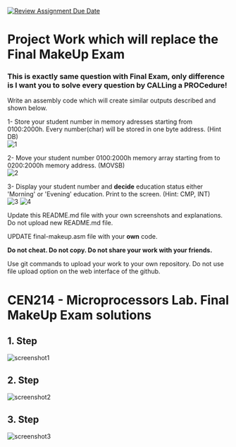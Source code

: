 [![Review Assignment Due Date](https://classroom.github.com/assets/deadline-readme-button-24ddc0f5d75046c5622901739e7c5dd533143b0c8e959d652212380cedb1ea36.svg)](https://classroom.github.com/a/5jTe5GQG)
# Project Work which will replace the Final **MakeUp** Exam

### This is exactly same question with Final Exam, only difference is I want you to solve every question by CALLing a PROCedure!

Write an assembly code which will create similar outputs described and shown below.

1- Store your student number in memory adresses starting from 0100:2000h. Every number(char) will be stored in one byte address. (Hint DB)  
![1](https://github.com/abbaselmas/CEN214-Microprocessors-Lab-Final/assets/28142617/302ca703-755b-4484-b67d-01397d70296e)

2- Move your student number 0100:2000h memory array starting from to 0200:2000h memory address. (MOVSB)  
![2](https://github.com/abbaselmas/CEN214-Microprocessors-Lab-Final/assets/28142617/6a9304e4-0819-4014-8a38-279d782ab720)

3- Display your student number and **decide** education status either 'Morning' or 'Evening' education. Print to the screen. (Hint: CMP, INT)  
![3](https://github.com/abbaselmas/CEN214-Microprocessors-Lab-Final/assets/28142617/6f822458-e7f0-4fc0-8440-721892a605b9)
![4](https://github.com/abbaselmas/CEN214-Microprocessors-Lab-Final/assets/28142617/122e3d82-ebe3-44de-9fa3-1624301c8bd5)



Update this README.md file with your own screenshots and explanations. Do not upload new README.md file.  

UPDATE final-makeup.asm file with your **own** code.  

**Do not cheat. Do not copy. Do not share your work with your friends.**

Use git commands to upload your work to your own repository. Do not use file upload option on the web interface of the github.

# CEN214 - Microprocessors Lab. Final **MakeUp** Exam solutions
## 1. Step
![screenshot1](https://github.com/nezaketkaya/silbunu/assets/94640744/2fbe63ee-f8bc-4306-a7d1-ce20570e2931)

## 2. Step
![screenshot2](https://github.com/nezaketkaya/silbunu/assets/94640744/9c7a7a3e-217d-48e7-b525-0ff61396d1d9)

## 3. Step
![screenshot3](https://github.com/nezaketkaya/silbunu/assets/94640744/477fe1b1-4bdd-4311-8895-9cd82dc5550a)

